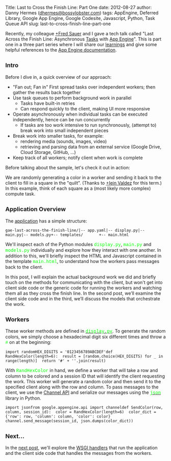 Title: Last to Cross the Finish Line: Part One
date: 2012-08-27
author: Danny Hermes (dhermes@bossylobster.com)
tags: AppEngine, Deferred Library, Google App Engine, Google Codesite, Javascript, Python, Task Queue API
slug: last-to-cross-finish-line-part-one

Recently, my colleague [+Fred
Sauer](https://plus.google.com/115640166224745944209) and I gave a tech
talk called "Last Across the Finish Line: Asynchronous
[Tasks](https://developers.google.com/appengine/docs/python/taskqueue/overview)
with [App Engine](https://appengine.google.com/)". This is part one in a
three part series where I will share our
[learnings](http://www.forbes.com/pictures/ekij45gdh/learnings/#gallerycontent) and
give some helpful references to the [App Engine
documentation](https://developers.google.com/appengine/docs/).

<span style="font-size: large;">Intro</span>
--------------------------------------------

Before I dive in, a quick overview of our approach:

-   "Fan out; Fan in" First spread tasks over independent workers; then
    gather the results back together
-   Use task queues to perform background work in parallel
    -   Tasks have built-in retries
    -   Can respond quickly to the client, making UI more responsive
-   Operate asynchronously when individual tasks can be executed
    independently, hence can be run concurrently
    -   If tasks are too work intensive to run synchronously, (attempt
        to) break work into small independent pieces
-   Break work into smaller tasks, for example:
    -   rendering media (sounds, images, video)
    -   retrieving and parsing data from an external service (Google
        Drive, Cloud Storage, GitHub, ...)
-   Keep track of all workers; notify client when work is complete

Before talking about the sample, let's check it out in action:

<div style="text-align: center;">

</div>

We are randomly generating a color in a worker and sending it back to
the client to fill in a square in the "quilt". (Thanks to [+Iein
Valdez](https://plus.google.com/103073491679741548297) for this term.)
In this example, think of each square as a (most likely more complex)
compute task.

<span style="font-size: large;">Application Overview</span>
-----------------------------------------------------------

The
[application](https://github.com/GoogleCloudPlatform/appengine-last-across-the-finish-line-python) has
a simple structure:

~~~~ {.prettyprint style="background-color: white;"}
gae-last-across-the-finish-line/|-- app.yaml|-- display.py|-- main.py|-- models.py+-- templates/       +-- main.html
~~~~

We'll inspect each of the Python modules <span
style="color: lime; font-family: Courier New, Courier, monospace;">display.py</span>,
<span
style="color: lime; font-family: Courier New, Courier, monospace;">main.py</span>
and <span
style="color: lime; font-family: Courier New, Courier, monospace;">models.py</span> individually
and explore how they interact with one another. In addition to this,
we'll briefly inspect the HTML and Javascript contained in the template
<span
style="color: lime; font-family: Courier New, Courier, monospace;">main.html</span>,
to understand how the workers pass messages back to the client.

In this post, I will explain the actual background work we did and
briefly touch on the methods for communicating with the client, but
won't get into client side code or the generic code for running the
workers and watching them all as they cross the finish line. In the
second post, we’ll examine the client side code and in the third, we’ll
discuss the models that orchestrate the work.

<span style="font-size: large;">Workers</span>
----------------------------------------------

These worker methods are defined in [<span
style="color: lime; font-family: Courier New, Courier, monospace;">display.py</span>](http://code.google.com/p/gae-last-across-the-finish-line/source/browse/display.py).
To generate the random colors, we simply choose a hexadecimal digit six
different times and throw a <span
style="color: lime; font-family: Courier New, Courier, monospace;">\#</span>
on at the beginning:

~~~~ {.prettyprint style="background-color: white;"}
import randomHEX_DIGITS = '0123456789ABCDEF'def RandHexColor(length=6):  result = [random.choice(HEX_DIGITS) for _ in range(length)]  return '#' + ''.join(result)
~~~~

With <span
style="color: lime; font-family: Courier New, Courier, monospace;">RandHexColor</span>
in hand, we define a worker that will take a row and column to be
colored and a session ID that will identify the client requesting the
work. This worker will generate a random color and then send it to the
specified client along with the row and column. To pass messages to the
client, we use the [Channel
API](https://developers.google.com/appengine/docs/python/channel/) and
serialize our messages using the [<span
style="color: lime; font-family: Courier New, Courier, monospace;">json</span>](http://docs.python.org/library/json.html)
library in Python.

~~~~ {.prettyprint style="background-color: white;"}
import jsonfrom google.appengine.api import channeldef SendColor(row, column, session_id):  color = RandHexColor(length=6)  color_dict = {'row': row, 'column': column, 'color': color}  channel.send_message(session_id, json.dumps(color_dict))
~~~~

<span style="font-size: large;">Next...</span>
----------------------------------------------

In the [next
post](http://blog.bossylobster.com/2012/08/last-to-cross-finish-line-part-two.html),
we'll explore the [WSGI
handlers](https://developers.google.com/appengine/docs/python/tools/webapp/running)
that run the application and the client side code that handles the
messages from the workers.

<a href="https://profiles.google.com/114760865724135687241" rel="author" style="display: none;">About Bossy Lobster</a>
